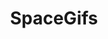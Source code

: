 ---
title: SpaceGifs
crosslinks:
- woahdude
- educationalgifs
- space
- timelapsegifs
- cockpits
- spaceporn
---